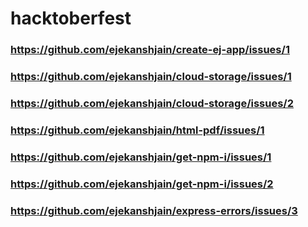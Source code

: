 # hacktoberfest


### https://github.com/ejekanshjain/create-ej-app/issues/1

### https://github.com/ejekanshjain/cloud-storage/issues/1
### https://github.com/ejekanshjain/cloud-storage/issues/2

### https://github.com/ejekanshjain/html-pdf/issues/1

### https://github.com/ejekanshjain/get-npm-i/issues/1
### https://github.com/ejekanshjain/get-npm-i/issues/2

### https://github.com/ejekanshjain/express-errors/issues/3
